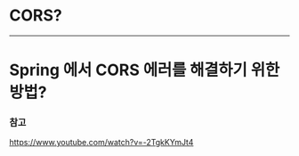 # CORS?



---

# Spring 에서 CORS 에러를 해결하기 위한 방법?


### 참고
https://www.youtube.com/watch?v=-2TgkKYmJt4